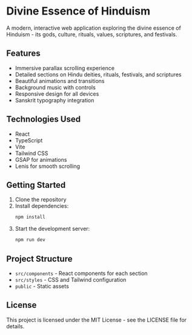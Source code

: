 # Divine Essence of Hinduism

A modern, interactive web application exploring the divine essence of Hinduism - its gods, culture, rituals, values, scriptures, and festivals.

## Features

- Immersive parallax scrolling experience
- Detailed sections on Hindu deities, rituals, festivals, and scriptures
- Beautiful animations and transitions
- Background music with controls
- Responsive design for all devices
- Sanskrit typography integration

## Technologies Used

- React
- TypeScript
- Vite
- Tailwind CSS
- GSAP for animations
- Lenis for smooth scrolling

## Getting Started

1. Clone the repository
2. Install dependencies:
   ```bash
   npm install
   ```
3. Start the development server:
   ```bash
   npm run dev
   ```

## Project Structure

- `src/components` - React components for each section
- `src/styles` - CSS and Tailwind configuration
- `public` - Static assets

## License

This project is licensed under the MIT License - see the LICENSE file for details.